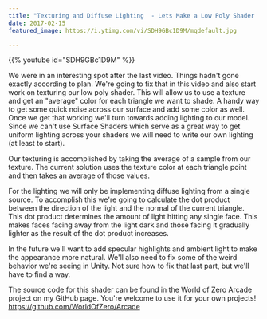 ```yaml
---
title: "Texturing and Diffuse Lighting  - Lets Make a Low Poly Shader  - Part 2"
date: 2017-02-15
featured_image: https://i.ytimg.com/vi/SDH9GBc1D9M/mqdefault.jpg

---
```


{{% youtube id="SDH9GBc1D9M" %}}

We were in an interesting spot after the last video. Things hadn't gone exactly according to plan. We're going to fix that in this video and also start work on texturing our low poly shader. This will allow us to use a texture and get an "average" color for each triangle we want to shade. A handy way to get some quick noise across our surface and add some color as well. Once we get that working we'll turn towards adding lighting to our model. Since we can't use Surface Shaders which serve as a great way to get uniform lighting across your shaders we will need to write our own lighting (at least to start).

Our texturing is accomplished by taking the average of a sample from our texture. The current solution uses the texture color at each triangle point and then takes an average of those values.

For the lighting we will only be implementing diffuse lighting from a single source. To accomplish this we're going to calculate the dot product between the direction of the light and the normal of the current triangle. This dot product determines the amount of light hitting any single face. This makes faces facing away from the light dark and those facing it gradually lighter as the result of the dot product increases.

In the future we'll want to add specular highlights and ambient light to make the appearance more natural. We'll also need to fix some of the weird behavior we're seeing in Unity. Not sure how to fix that last part, but we'll have to find a way.

The source code for this shader can be found in the World of Zero Arcade project on my GitHub page. You're welcome to use it for your own projects! https://github.com/WorldOfZero/Arcade